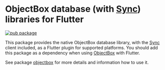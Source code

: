# ObjectBox database (with [Sync](https://objectbox.io/sync)) libraries for Flutter

[![pub package](https://img.shields.io/pub/v/objectbox_sync_flutter_libs.svg)](https://pub.dev/packages/objectbox_sync_flutter_libs)

This package provides the native ObjectBox database library, with the [Sync](https://objectbox.io/sync) 
client included, as a Flutter plugin for supported platforms.
You should add this package as a dependency when using [ObjectBox](https://pub.dev/packages/objectbox) with Flutter.

See package [objectbox](https://pub.dev/packages/objectbox) for more details and information how to use it. 
